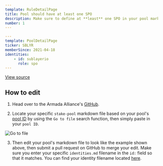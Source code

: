 ```yaml
---
template: RuleDetailPage
title: Pool should have at least one SPO
description: Make sure to define at **least** one SPO in your pool markdown file.
number: 1
---
```


```yaml
---
template: PoolDetailPage
ticker: SBLYR
memberSince: 2021-04-18
identities: 
    - id: sublayerio
      role: spo
---
```
[View source](https://github.com/armada-alliance/armada-alliance/blob/main/services/website/content/en/stake-pools/8264de3cdb1798dd8758e24cda5101184b44543e7c4421c7815f9ed8.md)

## How to edit

1. Head over to the Armada Alliance's [GitHub](https://github.com/armada-alliance/armada-alliance).

2. Locate your specific `stake-pool` markdown file based on your pool's [pool ID](/en/terms/pool-id.md) by using the `Go to file` search function,  then simply paste in your `pool ID`.

![Go to file](https://github.com/armada-alliance/assets/blob/gh-pages/rule1.png?raw=true)

3. Then edit your pool's markdown file to look like the example shown above, then submit a pull request on GitHub to merge your edit. Make sure you enter your specific `identities.md` filename in the `id:` field so that it matches. You can find your identity filename located [here](https://github.com/armada-alliance/armada-alliance/tree/main/services/website/content/en/identities).